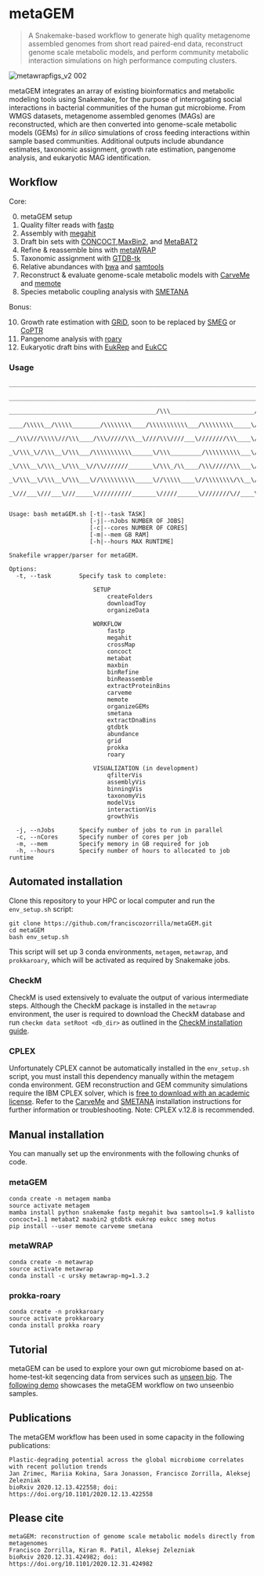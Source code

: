 # metaGEM

> A Snakemake-based workflow to generate high quality metagenome assembled genomes from short read paired-end data, reconstruct genome scale metabolic models, and perform community metabolic interaction simulations on high performance computing clusters.

![metawrapfigs_v2 002](https://user-images.githubusercontent.com/35606471/103545679-ceb71580-4e99-11eb-9862-084115121980.jpeg)

metaGEM integrates an array of existing bioinformatics and metabolic modeling tools using Snakemake, for the purpose of interrogating social interactions in bacterial communities of the human gut microbiome. From WMGS datasets, metagenome assembled genomes (MAGs) are reconstructed, which are then converted into genome-scale metabolic models (GEMs) for *in silico* simulations of cross feeding interactions within sample based communities. Additional outputs include abundance estimates, taxonomic assignment, growth rate estimation, pangenome analysis, and eukaryotic MAG identification.

## Workflow

Core:

0. metaGEM setup
1. Quality filter reads with [fastp](https://github.com/OpenGene/fastp)
2. Assembly with [megahit](https://github.com/voutcn/megahit)
3. Draft bin sets with [CONCOCT](https://github.com/BinPro/CONCOCT),[MaxBin2](https://sourceforge.net/projects/maxbin2/), and [MetaBAT2](https://sourceforge.net/projects/maxbin2/)
4. Refine & reassemble bins with [metaWRAP](https://github.com/bxlab/metaWRAP)
5. Taxonomic assignment with [GTDB-tk](https://github.com/Ecogenomics/GTDBTk)
6. Relative abundances with [bwa](https://github.com/lh3/bwa) and [samtools](https://github.com/samtools/samtools)
7. Reconstruct & evaluate genome-scale metabolic models with [CarveMe](https://github.com/cdanielmachado/carveme) and [memote](https://github.com/opencobra/memote)
8. Species metabolic coupling analysis with [SMETANA](https://github.com/cdanielmachado/smetana)

Bonus:

10. Growth rate estimation with [GRiD](https://github.com/ohlab/GRiD), soon to be replaced by [SMEG](https://github.com/ohlab/SMEG) or [CoPTR](https://github.com/tyjo/coptr)
11. Pangenome analysis with [roary](https://github.com/sanger-pathogens/Roary)
12. Eukaryotic draft bins with [EukRep](https://github.com/patrickwest/EukRep) and [EukCC](https://github.com/Finn-Lab/EukCC)

### Usage

```
_________________________________________________________________________/\\\\\\\\\\\\___/\\\\\\\\\\\\\\\___/\\\\____________/\\\\_        
 _______________________________________________________________________/\\\//////////___\/\\\///////////___\/\\\\\\________/\\\\\\_       
  __________________________________________/\\\________________________/\\\______________\/\\\______________\/\\\//\\\____/\\\//\\\_      
   ____/\\\\\__/\\\\\________/\\\\\\\\____/\\\\\\\\\\\___/\\\\\\\\\_____\/\\\____/\\\\\\\__\/\\\\\\\\\\\______\/\\\\///\\\/\\\/_\/\\\_     
    __/\\\///\\\\\///\\\____/\\\/////\\\__\////\\\////___\////////\\\____\/\\\___\/////\\\__\/\\\///////_______\/\\\__\///\\\/___\/\\\_    
     _\/\\\_\//\\\__\/\\\___/\\\\\\\\\\\______\/\\\_________/\\\\\\\\\\___\/\\\_______\/\\\__\/\\\______________\/\\\____\///_____\/\\\_   
      _\/\\\__\/\\\__\/\\\__\//\\///////_______\/\\\_/\\____/\\\/////\\\___\/\\\_______\/\\\__\/\\\______________\/\\\_____________\/\\\_  
       _\/\\\__\/\\\__\/\\\___\//\\\\\\\\\\_____\//\\\\\____\//\\\\\\\\/\\__\//\\\\\\\\\\\\/___\/\\\\\\\\\\\\\\\__\/\\\_____________\/\\\_ 
        _\///___\///___\///_____\//////////_______\/////______\////////\//____\////////////_____\///////////////___\///______________\///__
        
        
Usage: bash metaGEM.sh [-t|--task TASK] 
                       [-j|--nJobs NUMBER OF JOBS] 
                       [-c|--cores NUMBER OF CORES] 
                       [-m|--mem GB RAM] 
                       [-h|--hours MAX RUNTIME]

Snakefile wrapper/parser for metaGEM. 

Options:
  -t, --task        Specify task to complete:

                        SETUP
                            createFolders
                            downloadToy
                            organizeData

                        WORKFLOW
                            fastp 
                            megahit 
                            crossMap 
                            concoct 
                            metabat
                            maxbin 
                            binRefine 
                            binReassemble 
                            extractProteinBins
                            carveme
                            memote
                            organizeGEMs
                            smetana
                            extractDnaBins
                            gtdbtk
                            abundance 
                            grid
                            prokka
                            roary

                        VISUALIZATION (in development)
                            qfilterVis
                            assemblyVis
                            binningVis
                            taxonomyVis
                            modelVis
                            interactionVis
                            growthVis

  -j, --nJobs       Specify number of jobs to run in parallel
  -c, --nCores      Specify number of cores per job
  -m, --mem         Specify memory in GB required for job
  -h, --hours       Specify number of hours to allocated to job runtime
```

## Automated installation

Clone this repository to your HPC or local computer and run the `env_setup.sh` script:

```
git clone https://github.com/franciscozorrilla/metaGEM.git
cd metaGEM
bash env_setup.sh
```

This script will set up 3 conda environments, `metagem`, `metawrap`, and `prokkaroary`, which will be activated as required by Snakemake jobs.

### CheckM

CheckM is used extensively to evaluate the output of various intermediate steps. Although the CheckM package is installed in the `metawrap` environment, the user is required to download the CheckM database and run `checkm data setRoot <db_dir>` as outlined in the [CheckM installation guide](https://github.com/Ecogenomics/CheckM/wiki/Installation#how-to-install-checkm).

### CPLEX

Unfortunately CPLEX cannot be automatically installed in the `env_setup.sh` script, you must install this dependency manually within the metagem conda environment. GEM reconstruction and GEM community simulations require the IBM CPLEX solver, which is [free to download with an academic license](https://www.ibm.com/academic/home). Refer to the [CarveMe](https://carveme.readthedocs.io/en/latest/installation.html) and [SMETANA](https://smetana.readthedocs.io/en/latest/installation.html) installation instructions for further information or troubleshooting. Note: CPLEX v.12.8 is recommended.

## Manual installation

You can manually set up the environments with the following chunks of code.

### metaGEM

```
conda create -n metagem mamba
source activate metagem
mamba install python snakemake fastp megahit bwa samtools=1.9 kallisto concoct=1.1 metabat2 maxbin2 gtdbtk eukrep eukcc smeg motus
pip install --user memote carveme smetana
```

### metaWRAP

```
conda create -n metawrap
source activate metawrap
conda install -c ursky metawrap-mg=1.3.2
```

### prokka-roary

```
conda create -n prokkaroary
source activate prokkaroary
conda install prokka roary
```

## Tutorial

metaGEM can be used to explore your own gut microbiome based on at-home-test-kit seqencing data from services such as [unseen bio](https://unseenbio.com/). The [following demo](https://github.com/franciscozorrilla/unseenbio_metaGEM) showcases the metaGEM workflow on two unseenbio samples.

## Publications

The metaGEM workflow has been used in some capacity in the following publications:

```
Plastic-degrading potential across the global microbiome correlates with recent pollution trends
Jan Zrimec, Mariia Kokina, Sara Jonasson, Francisco Zorrilla, Aleksej Zelezniak
bioRxiv 2020.12.13.422558; doi: https://doi.org/10.1101/2020.12.13.422558 
```

## Please cite

```
metaGEM: reconstruction of genome scale metabolic models directly from metagenomes
Francisco Zorrilla, Kiran R. Patil, Aleksej Zelezniak
bioRxiv 2020.12.31.424982; doi: https://doi.org/10.1101/2020.12.31.424982 
```
